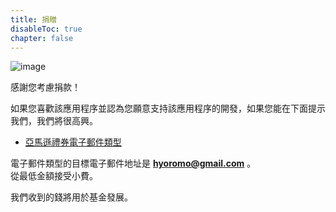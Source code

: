 ```yaml
---
title: 捐贈
disableToc: true
chapter: false
---
```


![image](https://hyoromo.github.io/sound-game-training/img_congratulation.png)

感謝您考慮捐款！

如果您喜歡該應用程序並認為您願意支持該應用程序的開發，如果您能在下面提示我們，我們將很高興。

- [亞馬遜禮券電子郵件類型](https://amzn.to/3dr0gIh)

電子郵件類型的目標電子郵件地址是 <b>hyoromo@gmail.com</b> 。<br>
從最低金額接受小費。

我們收到的錢將用於基金發展。